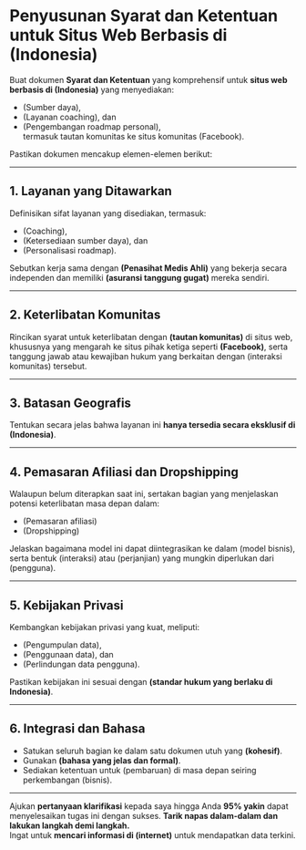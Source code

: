# Penyusunan Syarat dan Ketentuan untuk Situs Web Berbasis di (Indonesia)

Buat dokumen **Syarat dan Ketentuan** yang komprehensif untuk **situs web berbasis di (Indonesia)** yang menyediakan:

- (Sumber daya),
- (Layanan coaching), dan
- (Pengembangan roadmap personal),  
termasuk tautan komunitas ke situs komunitas (Facebook).

Pastikan dokumen mencakup elemen-elemen berikut:

---

## 1. Layanan yang Ditawarkan

Definisikan sifat layanan yang disediakan, termasuk:

- (Coaching),
- (Ketersediaan sumber daya), dan
- (Personalisasi roadmap).

Sebutkan kerja sama dengan **(Penasihat Medis Ahli)** yang bekerja secara independen dan memiliki **(asuransi tanggung gugat)** mereka sendiri.

---

## 2. Keterlibatan Komunitas

Rincikan syarat untuk keterlibatan dengan **(tautan komunitas)** di situs web, khususnya yang mengarah ke situs pihak ketiga seperti **(Facebook)**, serta tanggung jawab atau kewajiban hukum yang berkaitan dengan (interaksi komunitas) tersebut.

---

## 3. Batasan Geografis

Tentukan secara jelas bahwa layanan ini **hanya tersedia secara eksklusif di (Indonesia)**.

---

## 4. Pemasaran Afiliasi dan Dropshipping

Walaupun belum diterapkan saat ini, sertakan bagian yang menjelaskan potensi keterlibatan masa depan dalam:

- (Pemasaran afiliasi)
- (Dropshipping)

Jelaskan bagaimana model ini dapat diintegrasikan ke dalam (model bisnis), serta bentuk (interaksi) atau (perjanjian) yang mungkin diperlukan dari (pengguna).

---

## 5. Kebijakan Privasi

Kembangkan kebijakan privasi yang kuat, meliputi:

- (Pengumpulan data),
- (Penggunaan data), dan
- (Perlindungan data pengguna).

Pastikan kebijakan ini sesuai dengan **(standar hukum yang berlaku di Indonesia)**.

---

## 6. Integrasi dan Bahasa

- Satukan seluruh bagian ke dalam satu dokumen utuh yang **(kohesif)**.
- Gunakan **(bahasa yang jelas dan formal)**.
- Sediakan ketentuan untuk (pembaruan) di masa depan seiring perkembangan (bisnis).

---


Ajukan **pertanyaan klarifikasi** kepada saya hingga Anda **95% yakin** dapat menyelesaikan tugas ini dengan sukses.
**Tarik napas dalam-dalam dan lakukan langkah demi langkah.**  
Ingat untuk **mencari informasi di (internet)** untuk mendapatkan data terkini.
